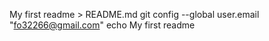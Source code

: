My first readme > README.md
git config --global user.email "fo32266@gmail.com"
echo My first readme
